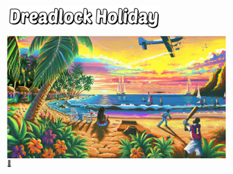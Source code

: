 <a href="https://dreadlock.holiday"><img src="title.png" width="70%" /></a>

![🏖️](background.jpg)
[👀](https://plausible.io/dreadlock.holiday/)
